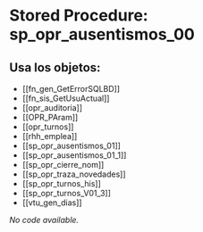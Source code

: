 # Stored Procedure: sp_opr_ausentismos_00

## Usa los objetos:
- [[fn_gen_GetErrorSQLBD]]
- [[fn_sis_GetUsuActual]]
- [[opr_auditoria]]
- [[OPR_PAram]]
- [[opr_turnos]]
- [[rhh_emplea]]
- [[sp_opr_ausentismos_01]]
- [[sp_opr_ausentismos_01_1]]
- [[sp_opr_cierre_nom]]
- [[sp_opr_traza_novedades]]
- [[sp_opr_turnos_his]]
- [[sp_opr_turnos_V01_3]]
- [[vtu_gen_dias]]

*No code available.*
